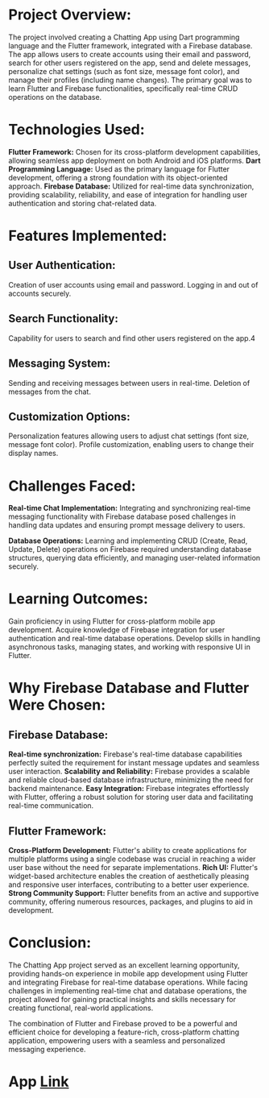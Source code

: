 
# Project Overview:
The project involved creating a Chatting App using Dart programming language and the Flutter framework, integrated with a Firebase database. The app allows users to create accounts using their email and password, search for other users registered on the app, send and delete messages, personalize chat settings (such as font size, message font color), and manage their profiles (including name changes). The primary goal was to learn Flutter and Firebase functionalities, specifically real-time CRUD operations on the database.

# Technologies Used:
**Flutter Framework:** Chosen for its cross-platform development capabilities, allowing seamless app deployment on both Android and iOS platforms.
**Dart Programming Language:** Used as the primary language for Flutter development, offering a strong foundation with its object-oriented approach.
**Firebase Database:** Utilized for real-time data synchronization, providing scalability, reliability, and ease of integration for handling user authentication and storing chat-related data.
# Features Implemented:
## User Authentication:
Creation of user accounts using email and password.
Logging in and out of accounts securely.

## Search Functionality:
Capability for users to search and find other users registered on the app.4

## Messaging System:
Sending and receiving messages between users in real-time.
Deletion of messages from the chat.

## Customization Options:
Personalization features allowing users to adjust chat settings (font size, message font color).
Profile customization, enabling users to change their display names.

# Challenges Faced:
**Real-time Chat Implementation:**
Integrating and synchronizing real-time messaging functionality with Firebase database posed challenges in handling data updates and ensuring prompt message delivery to users.

**Database Operations:**
Learning and implementing CRUD (Create, Read, Update, Delete) operations on Firebase required understanding database structures, querying data efficiently, and managing user-related information securely.

# Learning Outcomes:
Gain proficiency in using Flutter for cross-platform mobile app development.
Acquire knowledge of Firebase integration for user authentication and real-time database operations.
Develop skills in handling asynchronous tasks, managing states, and working with responsive UI in Flutter.
# Why Firebase Database and Flutter Were Chosen:
## Firebase Database:
**Real-time synchronization:** Firebase's real-time database capabilities perfectly suited the requirement for instant message updates and seamless user interaction.
**Scalability and Reliability:** Firebase provides a scalable and reliable cloud-based database infrastructure, minimizing the need for backend maintenance.
**Easy Integration:** Firebase integrates effortlessly with Flutter, offering a robust solution for storing user data and facilitating real-time communication.

## Flutter Framework:
**Cross-Platform Development:** Flutter's ability to create applications for multiple platforms using a single codebase was crucial in reaching a wider user base without the need for separate implementations.
**Rich UI:** Flutter's widget-based architecture enables the creation of aesthetically pleasing and responsive user interfaces, contributing to a better user experience.
**Strong Community Support:** Flutter benefits from an active and supportive community, offering numerous resources, packages, and plugins to aid in development.
# Conclusion:
The Chatting App project served as an excellent learning opportunity, providing hands-on experience in mobile app development using Flutter and integrating Firebase for real-time database operations. While facing challenges in implementing real-time chat and database operations, the project allowed for gaining practical insights and skills necessary for creating functional, real-world applications.

The combination of Flutter and Firebase proved to be a powerful and efficient choice for developing a feature-rich, cross-platform chatting application, empowering users with a seamless and personalized messaging experience.
# App [Link](https://photos-app-e6687--chatting-with-anuj-lw5lscju.web.app)
